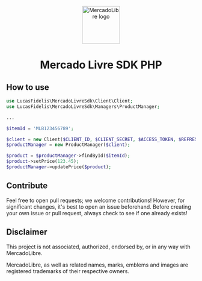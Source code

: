 <p align="center">
<a href="https://www.mercadolivre.com.br/">
<img alt="MercadoLibre logo" height="100px" src="https://upload.wikimedia.org/wikipedia/pt/0/04/Logotipo_MercadoLivre.png"/>
</a>
</p>
<h1 align="center">Mercado Livre SDK PHP</h1>

## How to use
```php
use LucasFidelis\MercadoLivreSdk\Client\Client;
use LucasFidelis\MercadoLivreSdk\Managers\ProductManager;

...

$itemId = 'MLB123456789';

$client = new Client($CLIENT_ID, $CLIENT_SECRET, $ACCESS_TOKEN, $REFRESH_TOKEN);
$productManager = new ProductManager($client);

$product = $productManager->findById($itemId);
$product->setPrice(123.45);
$productManager->updatePrice($product);
```

## Contribute

Feel free to open pull requests; we welcome contributions! However, for significant changes, it's best to open an issue beforehand. Before creating your own issue or pull request, always check to see if one already exists!

## Disclaimer

This project is not associated, authorized, endorsed by, or in any way with MercadoLibre.

MercadoLibre, as well as related names, marks, emblems and images are registered trademarks of their respective owners.